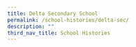 ```yaml
---
title: Delta Secondary School
permalink: /school-histories/delta-sec/
description: ""
third_nav_title: School Histories
---
```

